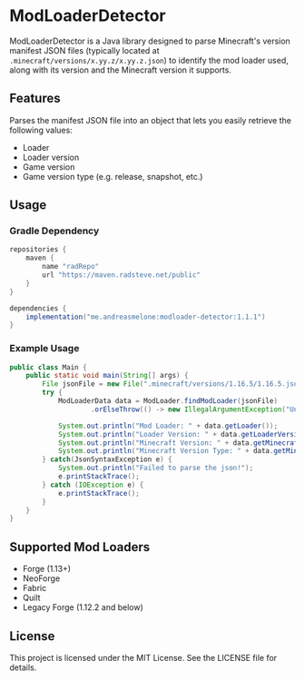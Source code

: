 # ModLoaderDetector

ModLoaderDetector is a Java library designed to parse Minecraft's version manifest JSON files (typically located at `.minecraft/versions/x.yy.z/x.yy.z.json`) 
to identify the mod loader used, along with its version and the Minecraft version it supports.

## Features

Parses the manifest JSON file into an object that lets you easily retrieve the following values:
  - Loader
  - Loader version
  - Game version
  - Game version type (e.g. release, snapshot, etc.)

## Usage

### Gradle Dependency

```gradle
repositories {
    maven {
        name "radRepo"
        url "https://maven.radsteve.net/public"
    }
}

dependencies {
    implementation("me.andreasmelone:modloader-detector:1.1.1")
}
```

### Example Usage

```java
public class Main {
    public static void main(String[] args) {
        File jsonFile = new File(".minecraft/versions/1.16.5/1.16.5.json");
        try {
            ModLoaderData data = ModLoader.findModLoader(jsonFile)
                    .orElseThrow(() -> new IllegalArgumentException("Unsupported mod loader"));

            System.out.println("Mod Loader: " + data.getLoader());
            System.out.println("Loader Version: " + data.getLoaderVersion());
            System.out.println("Minecraft Version: " + data.getMinecraftVersion());
            System.out.println("Minecraft Version Type: " + data.getMinecraftVersionType());
        } catch(JsonSyntaxException e) {
            System.out.println("Failed to parse the json!");
            e.printStackTrace();
        } catch (IOException e) {
            e.printStackTrace();
        }
    }
}
```

## Supported Mod Loaders

- Forge (1.13+)
- NeoForge 
- Fabric
- Quilt
- Legacy Forge (1.12.2 and below)

## License

This project is licensed under the MIT License. See the LICENSE file for details.
